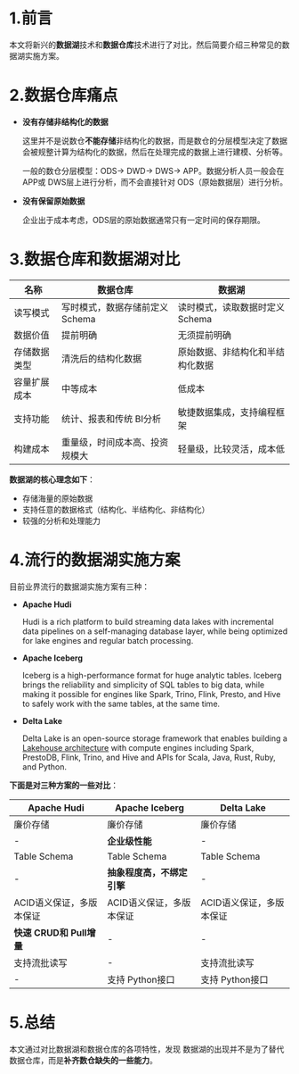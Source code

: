 # 1.前言

本文将新兴的**数据湖**技术和**数据仓库**技术进行了对比，然后简要介绍三种常见的数据湖实施方案。

# 2.数据仓库痛点

- **没有存储非结构化的数据**

  这里并不是说数仓**不能存储**非结构化的数据，而是数仓的分层模型决定了数据会被规整计算为结构化的数据，然后在处理完成的数据上进行建模、分析等。

  一般的数仓分层模型：ODS-> DWD-> DWS-> APP。数据分析人员一般会在 APP或 DWS层上进行分析，而不会直接针对 ODS（原始数据层）进行分析。

- **没有保留原始数据**

  企业出于成本考虑，ODS层的原始数据通常只有一定时间的保存期限。

# 3.数据仓库和数据湖对比

| 名称         | 数据仓库                        | 数据湖                           |
| ------------ | ------------------------------- | -------------------------------- |
| 读写模式     | 写时模式，数据存储前定义 Schema | 读时模式，读取数据时定义 Schema  |
| 数据价值     | 提前明确                        | 无须提前明确                     |
| 存储数据类型 | 清洗后的结构化数据              | 原始数据、非结构化和半结构化数据 |
| 容量扩展成本 | 中等成本                        | 低成本                           |
| 支持功能     | 统计、报表和传统 BI分析         | 敏捷数据集成，支持编程框架       |
| 构建成本     | 重量级，时间成本高、投资规模大  | 轻量级，比较灵活，成本低         |

**数据湖的核心理念如下**：

- 存储海量的原始数据
- 支持任意的数据格式（结构化、半结构化、非结构化）
- 较强的分析和处理能力

# 4.流行的数据湖实施方案

目前业界流行的数据湖实施方案有三种：

- **Apache Hudi**

  Hudi is a rich platform to build streaming data lakes with incremental data pipelines
  on a self-managing database layer, while being optimized for lake engines and regular batch processing.

- **Apache Iceberg**

  Iceberg is a high-performance format for huge analytic tables. Iceberg brings the reliability and simplicity of SQL tables to big data, while making it possible for engines like Spark, Trino, Flink, Presto, and Hive to safely work with the same tables, at the same time.

- **Delta Lake**

  Delta Lake is an open-source storage framework that enables building a
  [Lakehouse architecture](http://cidrdb.org/cidr2021/papers/cidr2021_paper17.pdf) with compute engines including Spark, PrestoDB, Flink, Trino, and Hive and APIs for Scala, Java, Rust, Ruby, and Python.

**下面是对三种方案的一些对比**：

| Apache Hudi              | Apache Iceberg             | Delta Lake               |
| ------------------------ | -------------------------- | ------------------------ |
| 廉价存储                 | 廉价存储                   | 廉价存储                 |
| -                        | **企业级性能**             | -                        |
| Table Schema             | Table Schema               | Table Schema             |
| -                        | **抽象程度高，不绑定引擎** | -                        |
| ACID语义保证，多版本保证 | ACID语义保证，多版本保证   | ACID语义保证，多版本保证 |
| **快速 CRUD和 Pull增量** | -                          | -                        |
| 支持流批读写             | -                          | 支持流批读写             |
| -                        | 支持 Python接口            | 支持 Python接口          |

# 5.总结

本文通过对比数据湖和数据仓库的各项特性，发现 数据湖的出现并不是为了替代数据仓库，而是**补齐数仓缺失的一些能力**。





